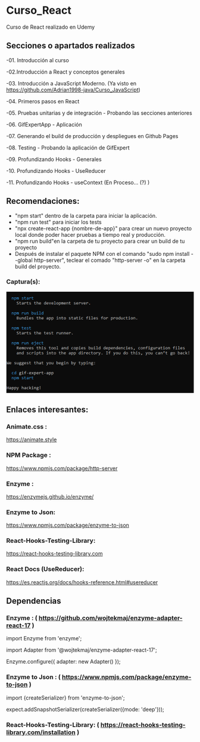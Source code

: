 # Curso_React
 Curso de React realizado en Udemy

## Secciones o apartados realizados

-01. Introducción al curso

-02.Introducción a React y conceptos generales

-03. Introducción a JavaScript Moderno. (Ya visto en https://github.com/Adrian1998-java/Curso_JavaScript)

-04. Primeros pasos en React 

-05. Pruebas unitarias y de integración - Probando las secciones anteriores

-06. GifExpertApp - Aplicación 

-07. Generando el build de producción y despliegues en Github Pages

-08. Testing - Probando la aplicación de GifExpert 

-09. Profundizando Hooks - Generales 

-10. Profundizando Hooks - UseReducer

-11. Profundizando Hooks - useContext (En Proceso... (?) )

## Recomendaciones:

- "npm start" dentro de la carpeta para iniciar la aplicación.
- "npm run test" para iniciar los tests
- "npx create-react-app {nombre-de-app}" para crear un nuevo proyecto local donde poder hacer pruebas a tiempo real y producción.
- "npm run build"en la carpeta de tu proyecto para crear un build de tu proyecto
- Después de instalar el paquete NPM con el comando "sudo npm install --global http-server", teclear el comado "http-server -o" en la carpeta build del proyecto.

### Captura(s):

![](https://github.com/Adrian1998-java/Curso_React/blob/3700138eeb66e9eae337d4afbb06aa105282e829/IMAGENES_TYPORA/001.png)

## Enlaces interesantes:

### Animate.css : 

https://animate.style

### NPM Package : 

https://www.npmjs.com/package/http-server

### Enzyme : 

https://enzymejs.github.io/enzyme/

### Enzyme to Json:

https://www.npmjs.com/package/enzyme-to-json

### React-Hooks-Testing-Library:

https://react-hooks-testing-library.com

### React Docs (UseReducer):

https://es.reactjs.org/docs/hooks-reference.html#usereducer

## Dependencias

### Enzyme : ( https://github.com/wojtekmaj/enzyme-adapter-react-17 )

import Enzyme from 'enzyme';

import Adapter from '@wojtekmaj/enzyme-adapter-react-17';



Enzyme.configure({ adapter: new Adapter() });

### Enzyme to Json : ( https://www.npmjs.com/package/enzyme-to-json )

import {createSerializer} from 'enzyme-to-json';



expect.addSnapshotSerializer(createSerializer({mode: 'deep'}));



### React-Hooks-Testing-Library: ( https://react-hooks-testing-library.com/installation )

